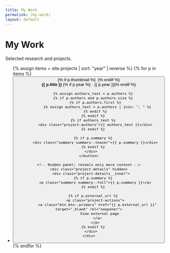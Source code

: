 ```yaml
---
title: My Work
permalink: /my-work/
layout: default
---
```


<h1>My Work</h1>
<p>Selected research and projects.</p>

<ul class="project-list project-list--expandable">
  {% assign items = site.projects | sort: "year" | reverse %}
  {% for p in items %}
  <li class="project-card project-card--expandable">
    <!-- Accessible toggle -->
    <button class="project-toggle" aria-expanded="false">
      {% if p.thumbnail %}
        <img src="{{ p.thumbnail | relative_url }}" alt="" class="project-thumb">
      {% endif %}
      <div class="project-meta">
        <strong class="project-title">{{ p.title }}</strong>
        {% if p.year %}<span class="muted"> · {{ p.year }}</span>{% endif %}

        {% assign authors_text = p.authors %}
        {% if p.authors and p.authors.size %}
          {% if p.authors.first %}
            {% assign authors_text = p.authors | join: ", " %}
          {% endif %}
        {% endif %}
        {% if authors_text %}
          <div class="project-authors">{{ authors_text }}</div>
        {% endif %}

        {% if p.summary %}
          <div class="summary summary--teaser">{{ p.summary }}</div>
        {% endif %}
      </div>
    </button>

    <!-- Hidden panel; reveals only more context -->
    <div class="project-details" hidden>
      <div class="project-details__inner">
        {% if p.summary %}
          <p class="summary summary--full">{{ p.summary }}</p>
        {% endif %}

        {% if p.external_url %}
          <p class="project-actions">
            <a class="btn btn--primary" href="{{ p.external_url }}" target="_blank" rel="noopener">
              View external page
            </a>
          </p>
        {% endif %}
      </div>
    </div>
  </li>
  {% endfor %}
</ul>

<script>
/* Expand/collapse cards */
(function() {
  const list = document.querySelector('.project-list--expandable');
  if (!list) return;

  list.addEventListener('click', function(e) {
    const toggle = e.target.closest('.project-toggle');
    if (!toggle) return;

    const card = toggle.closest('.project-card--expandable');
    const details = card.querySelector('.project-details');
    const isOpen = card.classList.contains('is-open');

    card.classList.toggle('is-open', !isOpen);
    details.hidden = isOpen;
    toggle.setAttribute('aria-expanded', String(!isOpen));
  });
})();
</script>
